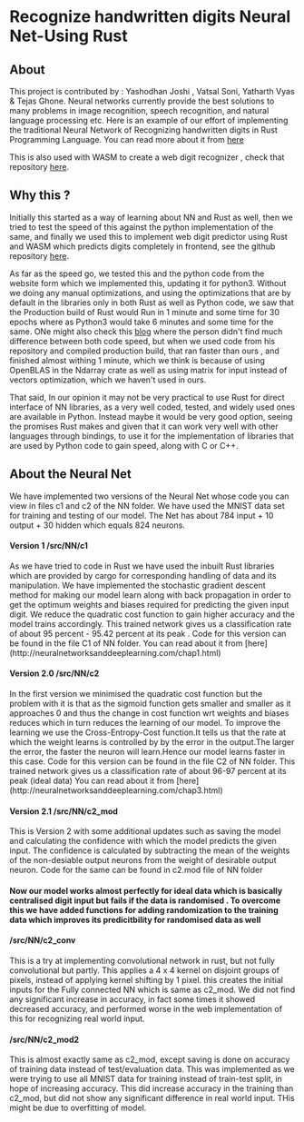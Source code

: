 # Recognize handwritten digits Neural Net-Using Rust

## About

This project is contributed by : Yashodhan Joshi , Vatsal Soni, Yatharth Vyas & Tejas Ghone.
Neural networks currently provide the best solutions to many problems in image recognition, speech recognition, and natural language processing etc. Here is an example of our effort of
implementing the traditional Neural Network of Recognizing handwritten digits in Rust Programming Language.
You can read more about it from [here](http://neuralnetworksanddeeplearning.com/index.html)

This is also used with WASM to create a web digit recognizer , check that repository [here](https://github.com/YJDoc2/Rust-NN-Web).

## Why this ?

Initially this started as a way of learning about NN and Rust as well, then we tried to test the speed of this against the python implementation of the same, and finally we used this to implement web digit predictor using Rust and WASM which predicts digits completely in frontend, see the github repository [here](https://github.com/YJDoc2/Rust-NN-Web).<br />

As far as the speed go, we tested this and the python code from the website form which we implemented this, updating it for python3. Without we doing any manual optimizations, and using the optimizations that are by default in the libraries only in both Rust as well as Python code, we saw that the Production build of Rust would Run in 1 minute and some time for 30 epochs where as Python3 would take 6 minutes and some time for the same. ONe might also check this [blog](https://ngoldbaum.github.io/posts/python-vs-rust-nn/) where the person didn't find much difference between both code speed, but when we used code from his repository and compiled production build, that ran faster than ours , and finished almost withing 1 minute, which we think is because of using OpenBLAS in the Ndarray crate as well as using matrix for input instead of vectors optimization, which we haven't used in ours.

That said, In our opinion it may not be very practical to use Rust for direct interface of NN libraries, as a very well coded, tested, and widely used ones are available in Python. Instead maybe it would be very good option, seeing the promises Rust makes and given that it can work very well with other languages through bindings, to use it for the implementation of libraries that are used by Python code to gain speed, along with C or C++.

## About the Neural Net

We have implemented two versions of the Neural Net whose code you can view in files c1 and c2 of the NN folder. We have used the MNIST data set for training and testing of our model.
The Net has about 784 input + 10 output + 30 hidden which equals 824 neurons.

<h4>Version 1 /src/NN/c1</h4>
As we have tried to code in Rust we have used the inbuilt Rust libraries which are provided by cargo for corresponding handling of data and its manipulation.
We have implemented the stochastic gradient descent method for making our model learn along with back propagation in order to get the optimum weights and biases required for predicting the given input digit.
We reduce the quadratic cost function to gain higher accuracy and the model trains accordingly. This trained network gives us a classification rate of about 95 percent - 95.42 percent at its peak .
Code for this version can be found in the file C1 of NN folder.
You can read about it from [here](http://neuralnetworksanddeeplearning.com/chap1.html)

<h4>Version 2.0 /src/NN/c2</h4>
In the first version we minimised the quadratic cost function but the problem with it is that as the sigmoid function gets smaller and smaller as it approaches 0 and thus the change in cost function wrt weights and biases reduces which in turn reduces the learning of our model. To improve the learning we use the Cross-Entropy-Cost function.It tells us that the rate at which the weight learns is controlled by by the error in the output.The larger the error, the faster the neuron will learn.Hence our  model learns faster in this case. Code for this version can be found in the file C2 of NN folder.
This trained network gives us a classification rate of about 96-97 percent at its peak (ideal data)
You can read about it from [here](http://neuralnetworksanddeeplearning.com/chap3.html)

<h4>Version 2.1 /src/NN/c2_mod</h4>
This is Version 2 with some additional updates such as saving the model and calculating the confidence with which the model predicts the given input. The confidence is calculated by
subtracting the mean of the weights of the non-desiable output neurons from the weight of desirable output neuron.
Code for the same can be found in c2.mod file of NN folder

<h4>Now our model works almost perfectly for ideal data which is basically centralised digit input but fails if the data is randomised . To overcome this we have added functions for adding randomization to the training data which improves its predicitbility for randomised data as well</h4>

<h4>/src/NN/c2_conv</h4>
This is a try at implementing convolutional network in rust, but not fully convolutional but partly. This applies a 4 x 4 kernel on disjoint groups of pixels, instead of applying kernel shifting by 1 pixel. this creates the initial inputs for the Fully connected NN which is same as c2_mod. We did not find any significant increase in accuracy, in fact some times it showed decreased accuracy, and performed worse in the web implementation of this for recognizing real world input.

<h4>/src/NN/c2_mod2</h4>
This is almost exactly same as c2_mod, except saving is done on accuracy of training data instead of test/evaluation data. This 
was implemented as we were trying to use all MNIST data for training instead of train-test split, in hope of increasing accuracy. This did increase accuracy in the training than c2_mod, but did not show any significant difference in real world input. THis might be due to overfitting of model.
